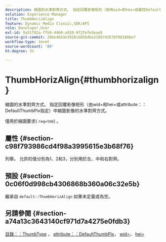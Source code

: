 ```yaml
---
description: 縮圖的水準對齊方式。 指定回覆影像矩形（使用wid=和hei=或屬性DefaultThumbPix指定）中縮圖影像的水準對齊方式。
solution: Experience Manager
title: ThumbHorizAlign
feature: Dynamic Media Classic,SDK/API
role: Developer,User
exl-id: 9a51f92a-ffb9-4460-a910-9f2fefe3eae5
source-git-commit: 206e4643e3926cb85b4be2189743578f88180be7
workflow-type: tm+mt
source-wordcount: '89'
ht-degree: 3%

---
```


# ThumbHorizAlign{#thumbhorizalign}

縮圖的水準對齊方式。 指定回覆影像矩形（由wid=和hei=或attribute：：DefaultThumbPix指定）中縮圖影像的水準對齊方式。

僅用於縮圖要求( `req=tmb`) 。

## 屬性 {#section-c98f793986cd4f98a3995615e3b68f76}

列舉。 允許的值分別為1、2和3，分別用於左、中和右對齊。

## 預設 {#section-0c06f0d998cb4306868b360a06c32e5b}

繼承自 `default::ThumbHorizAlign` 如果未定義或為空。

## 另請參閱 {#section-a74a13c3643140cf971d7a4275e0fdb3}

[目錄：：ThumbType](../../../../../is-api/image-catalog/image-serving-api-ref/c-image-catalog-reference/c-image-svg-data-reference/c-image-data-reference/r-thumbtype-cat.md#reference-41149ddffc8749cba2f8d9c8e2611e03) ， [attribute：：DefaultThumbPix](../../../../../is-api/image-catalog/image-serving-api-ref/c-image-catalog-reference/c-attributes-reference/r-defaultthumbpix.md#reference-cf52bb74bed2466e8bc8adb0cacd6141)， [wid=](../../../../../is-api/http-ref/image-serving-api-ref/c-http-protocol-reference/c-command-reference/r-is-http-wid.md#reference-bfeadcb67bf4485f851eb21345527e47)， [hei=](../../../../../is-api/http-ref/image-serving-api-ref/c-http-protocol-reference/c-command-reference/r-is-http-hei.md#reference-6d6f556ccc0e4b98a815e8a5c1944a96)
